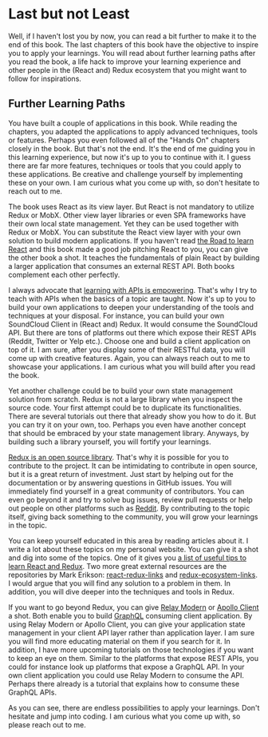 # Last but not Least

Well, if I haven't lost you by now, you can read a bit further to make it to the end of this book. The last chapters of this book have the objective to inspire you to apply your learnings. You will read about further learning paths after you read the book, a life hack to improve your learning experience and other people in the (React and) Redux ecosystem that you might want to follow for inspirations.

## Further Learning Paths

You have built a couple of applications in this book. While reading the chapters, you adapted the applications to apply advanced techniques, tools or features. Perhaps you even followed all of the "Hands On" chapters closely in the book. But that's not the end. It's the end of me guiding you in this learning experience, but now it's up to you to continue with it. I guess there are far more features, techniques or tools that you could apply to these applications. Be creative and challenge yourself by implementing these on your own. I am curious what you come up with, so don't hesitate to reach out to me.

The book uses React as its view layer. But React is not mandatory to utilize Redux or MobX. Other view layer libraries or even SPA frameworks have their own local state management. Yet they can be used together with Redux or MobX. You can substitute the React view layer with your own solution to build modern applications. If you haven't read [the Road to learn React](https://www.robinwieruch.de/the-road-to-learn-react/) and this book made a good job pitching React to you, you can give the other book a shot. It teaches the fundamentals of plain React by building a larger application that consumes an external REST API. Both books complement each other perfectly.

I always advocate that [learning with APIs is empowering](https://www.robinwieruch.de/what-is-an-api-javascript/). That's why I try to teach with APIs when the basics of a topic are taught. Now it's up to you to build your own applications to deepen your understanding of the tools and techniques at your disposal. For instance, you can build your own SoundCloud Client in (React and) Redux. It would consume the SoundCloud API. But there are tons of platforms out there which expose their REST APIs (Reddit, Twitter or Yelp etc.). Choose one and build a client application on top of it. I am sure, after you display some of their RESTful data, you will come up with creative features. Again, you can always reach out to me to showcase your applications. I am curious what you will build after you read the book.

Yet another challenge could be to build your own state management solution from scratch. Redux is not a large library when you inspect the source code. Your first attempt could be to duplicate its functionalities. There are several tutorials out there that already show you how to do it. But you can try it on your own, too. Perhaps you even have another concept that should be embraced by your state management library. Anyways, by building such a library yourself, you will fortify your learnings.

[Redux is an open source library](https://github.com/reactjs/redux). That's why it is possible for you to contribute to the project. It can be intimidating to contribute in open source, but it is a great return of investment. Just start by helping out for the documentation or by answering questions in GitHub issues. You will immediately find yourself in a great community of contributors. You can even go beyond it and try to solve bug issues, review pull requests or help out people on other platforms such as [Reddit](https://www.reddit.com/r/reactjs/). By contributing to the topic itself, giving back something to the community, you will grow your learnings in the topic.

You can keep yourself educated in this area by reading articles about it. I write a lot about these topics on my personal website. You can give it a shot and dig into some of the topics. One of it gives you [a list of useful tips to learn React and Redux](https://www.robinwieruch.de/tips-to-learn-react-redux/). Two more great external resources are the repositories by Mark Erikson: [react-redux-links](https://github.com/markerikson/react-redux-links) and [redux-ecosystem-links](https://github.com/markerikson/redux-ecosystem-links). I would argue that you will find any solution to a problem in them. In addition, you will dive deeper into the techniques and tools in Redux.

If you want to go beyond Redux, you can give [Relay Modern](https://facebook.github.io/relay/docs/relay-modern.html) or [Apollo Client](https://github.com/apollographql/apollo-client) a shot. Both enable you to build [GraphQL](http://graphql.org/) consuming client application. By using Relay Modern or Apollo Client, you can give your application state management in your client API layer rather than application layer. I am sure you will find more educating material on them if you search for it. In addition, I have more upcoming tutorials on those technologies if you want to keep an eye on them. Similar to the platforms that expose REST APIs, you could for instance look up platforms that expose a GraphQL API. In your own client application you could use Relay Modern to consume the API. Perhaps there already is a tutorial that explains how to consume these GraphQL APIs.

As you can see, there are endless possibilities to apply your learnings. Don't hesitate and jump into coding. I am curious what you come up with, so please reach out to me.
